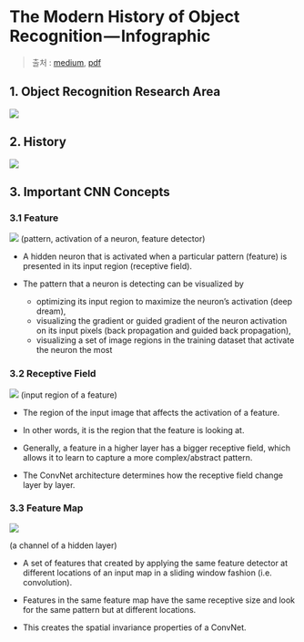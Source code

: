 # The Modern History of Object Recognition — Infographic

> 출처 : [medium](https://medium.com/@nikasa1889/the-modern-history-of-object-recognition-infographic-aea18517c318), [pdf](https://drive.google.com/file/d/0B9SNmZvpaGj1NnNsbWhTZUxYSlU/view?usp=drivesdk)

## 1. Object Recognition Research Area 

![](http://i.imgur.com/w4D29jQ.png)

## 2. History 

![](http://i.imgur.com/PXoQ353.png)

## 3. Important CNN Concepts

### 3.1 Feature 

![](http://i.imgur.com/xEUlmtH.png)
(pattern, activation of a neuron, feature detector)

- A hidden neuron that is activated when a particular pattern (feature) is presented in its input region (receptive field).

- The pattern that a neuron is detecting can be visualized by 
    - optimizing its input region to maximize the neuron’s activation (deep dream),
    - visualizing the gradient or guided gradient of the neuron activation on its input pixels (back propagation and guided back propagation), 
    - visualizing a set of image regions in the training dataset that activate the neuron the most
    
### 3.2 Receptive Field

![](http://i.imgur.com/btEb1LA.png)
(input region of a feature)

- The region of the input image that affects the activation of a feature. 

- In other words, it is the region that the feature is looking at.

- Generally, a feature in a higher layer has a bigger receptive field, which allows it to learn to capture a more complex/abstract pattern. 

- The ConvNet architecture determines how the receptive field change layer by layer.

### 3.3 Feature Map

![](http://i.imgur.com/wRi3zbP.png)

(a channel of a hidden layer)

- A set of features that created by applying the same feature detector at different locations of an input map in a sliding window fashion (i.e. convolution). 

- Features in the same feature map have the same receptive size and look for the same pattern but at different locations. 

- This creates the spatial invariance properties of a ConvNet.

